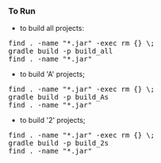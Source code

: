 
### To Run 

* to build all projects:

<pre>
find . -name "*.jar" -exec rm {} \; 
gradle build -p build_all 
find . -name "*.jar"
</pre>

* to build 'A' projects;

<pre>
find . -name "*.jar" -exec rm {} \; 
gradle build -p build_As 
find . -name "*.jar"
</pre>

* to build '2' projects;

<pre>
find . -name "*.jar" -exec rm {} \; 
gradle build -p build_2s 
find . -name "*.jar"
</pre>
